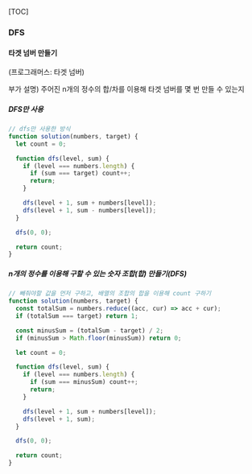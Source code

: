 

[TOC]

### DFS

#### 타겟 넘버 만들기

 (프로그래머스: 타겟 넘버)

부가 설명) 주어진 n개의 정수의 합/차를 이용해 타겟 넘버를 몇 번 만들 수 있는지

##### DFS만 사용

```js
// dfs만 사용한 방식
function solution(numbers, target) {
  let count = 0;

  function dfs(level, sum) {
    if (level === numbers.length) {
      if (sum === target) count++;
      return;
    }

    dfs(level + 1, sum + numbers[level]);
    dfs(level + 1, sum - numbers[level]);
  }

  dfs(0, 0);

  return count;
}
```



##### n개의 정수를 이용해 구할 수 있는 숫자 조합(합) 만들기(DFS)

```js
// 빼줘야할 값을 먼저 구하고, 배열의 조합의 합을 이용해 count 구하기
function solution(numbers, target) {
  const totalSum = numbers.reduce((acc, cur) => acc + cur);
  if (totalSum === target) return 1;

  const minusSum = (totalSum - target) / 2;
  if (minusSum > Math.floor(minusSum)) return 0;

  let count = 0;

  function dfs(level, sum) {
    if (level === numbers.length) {
      if (sum === minusSum) count++;
      return;
    }

    dfs(level + 1, sum + numbers[level]);
    dfs(level + 1, sum);
  }

  dfs(0, 0);

  return count;
}
```

#####  
